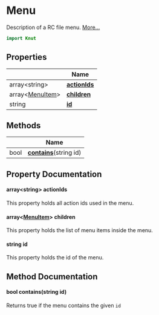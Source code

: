 # Menu

Description of a RC file menu. [More...](#detailed-description)

```qml
import Knut
```

## Properties

| | Name |
|-|-|
|array&lt;string>|**[actionIds](#actionIds)**|
|array&lt;[MenuItem](../knut/menuitem.md)>|**[children](#children)**|
|string|**[id](#id)**|

## Methods

| | Name |
|-|-|
|bool |**[contains](#contains)**(string id)|

## Property Documentation

#### <a name="actionIds"></a>array&lt;string> **actionIds**

This property holds all action ids used in the menu.

#### <a name="children"></a>array&lt;[MenuItem](../knut/menuitem.md)> **children**

This property holds the list of menu items inside the menu.

#### <a name="id"></a>string **id**

This property holds the id of the menu.

## Method Documentation

#### <a name="contains"></a>bool **contains**(string id)

Returns true if the menu contains the given `id`
